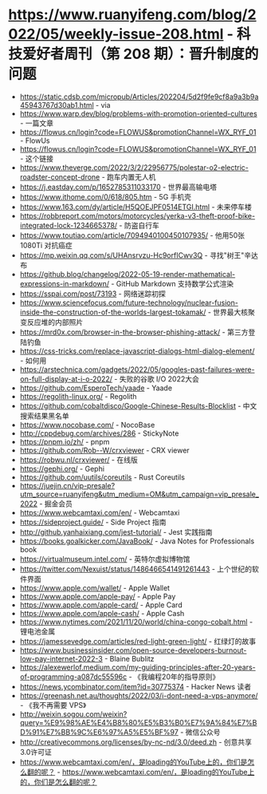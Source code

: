 # https://www.ruanyifeng.com/blog/2022/05/weekly-issue-208.html - 科技爱好者周刊（第 208 期）：晋升制度的问题

- https://static.cdsb.com/micropub/Articles/202204/5d2f9fe9cf8a9a3b9a45943767d30ab1.html - via
- https://www.warp.dev/blog/problems-with-promotion-oriented-cultures - 一篇文章
- https://flowus.cn/login?code=FLOWUS&promotionChannel=WX_RYF_01 - FlowUs
- https://flowus.cn/login?code=FLOWUS&promotionChannel=WX_RYF_01 - 这个链接
- https://www.theverge.com/2022/3/2/22956775/polestar-o2-electric-roadster-concept-drone - 跑车内置无人机
- https://j.eastday.com/p/1652785311033170 - 世界最高输电塔
- https://www.ithome.com/0/618/805.htm - 5G 手机壳
- https://www.163.com/dy/article/H5QOEJPF0514ETGI.html - 未来停车楼
- https://robbreport.com/motors/motorcycles/yerka-v3-theft-proof-bike-integrated-lock-1234665378/ - 防盗自行车
- https://www.toutiao.com/article/7094940100450107935/ - 他用50张 1080Ti 对抗癌症
- https://mp.weixin.qq.com/s/UHAnsrvzu-Hc9orfICwv3Q - 寻找"树王"辛达布
- https://github.blog/changelog/2022-05-19-render-mathematical-expressions-in-markdown/ - GitHub Markdown 支持数学公式渲染
- https://sspai.com/post/73193 - 网络迷踪初探
- https://www.sciencefocus.com/future-technology/nuclear-fusion-inside-the-construction-of-the-worlds-largest-tokamak/ - 世界最大核聚变反应堆的内部照片
- https://mrd0x.com/browser-in-the-browser-phishing-attack/ - 第三方登陆钓鱼
- https://css-tricks.com/replace-javascript-dialogs-html-dialog-element/ - 如何用<dialog>元素替换网页对话框
- https://arstechnica.com/gadgets/2022/05/googles-past-failures-were-on-full-display-at-i-o-2022/ - 失败的谷歌 I/O 2022大会
- https://github.com/EsperoTech/yaade - Yaade
- https://regolith-linux.org/ - Regolith
- https://github.com/cobaltdisco/Google-Chinese-Results-Blocklist - 中文搜索结果黑名单
- https://www.nocobase.com/ - NocoBase
- http://cppdebug.com/archives/286 - StickyNote
- https://pnpm.io/zh/ - pnpm
- https://github.com/Rob--W/crxviewer - CRX viewer
- https://robwu.nl/crxviewer/ - 在线版
- https://gephi.org/ - Gephi
- https://github.com/uutils/coreutils - Rust Coreutils
- https://juejin.cn/vip-presale?utm_source=ruanyifeng&utm_medium=OM&utm_campaign=vip_presale_2022 - 掘金会员
- https://www.webcamtaxi.com/en/ - Webcamtaxi
- https://sideproject.guide/ - Side Project 指南
- http://github.yanhaixiang.com/jest-tutorial/ - Jest 实践指南
- https://books.goalkicker.com/JavaBook/ - Java Notes for Professionals book
- https://virtualmuseum.intel.com/ - 英特尔虚拟博物馆
- https://twitter.com/Nexuist/status/1486466541491261443 - 上个世纪的软件界面
- https://www.apple.com/wallet/ - Apple Wallet
- https://www.apple.com/apple-pay/ - Apple Pay
- https://www.apple.com/apple-card/ - Apple Card
- https://www.apple.com/apple-cash/ - Apple Cash
- https://www.nytimes.com/2021/11/20/world/china-congo-cobalt.html - 锂电池金属
- https://jamessevedge.com/articles/red-light-green-light/ - 红绿灯的故事
- https://www.businessinsider.com/open-source-developers-burnout-low-pay-internet-2022-3 - Blaine Bublitz
- https://alexewerlof.medium.com/my-guiding-principles-after-20-years-of-programming-a087dc55596c - 《我编程20年的指导原则》
- https://news.ycombinator.com/item?id=30775374 - Hacker News 读者
- https://greenash.net.au/thoughts/2022/03/i-dont-need-a-vps-anymore/ - 《我不再需要 VPS》
- http://weixin.sogou.com/weixin?query=%E9%98%AE%E4%B8%80%E5%B3%B0%E7%9A%84%E7%BD%91%E7%BB%9C%E6%97%A5%E5%BF%97 - 微信公众号
- http://creativecommons.org/licenses/by-nc-nd/3.0/deed.zh - 创意共享3.0许可证
- https://www.webcamtaxi.com/en/，是loading的YouTube上的，你们是怎么翻的呢？ - https://www.webcamtaxi.com/en/，是loading的YouTube上的，你们是怎么翻的呢？